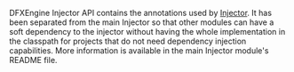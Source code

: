 DFXEngine Injector API contains the annotations used by [Injector](../injector). It
has been separated from the main Injector so that other modules can have a soft
dependency to the injector without having the whole implementation in the classpath for 
projects that do not need dependency injection capabilities. More information is
available in the main Injector module's README file.